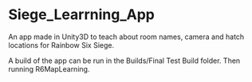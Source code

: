 # Siege_Learrning_App
An app made in Unity3D to teach about room names, camera and hatch locations for Rainbow Six Siege.

A build of the app can be run in the Builds/Final Test Build folder. Then running R6MapLearning.
